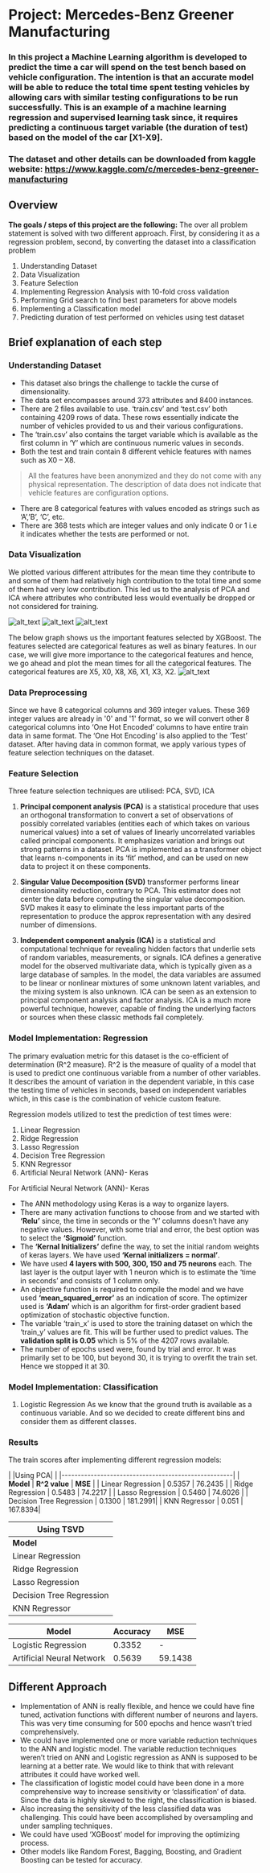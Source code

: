 # **Project: Mercedes-Benz Greener Manufacturing**

### In this project a Machine Learning algorithm is developed to predict the time a car will spend on the test bench based on vehicle configuration. The intention is that an accurate model will be able to reduce the total time spent testing vehicles by allowing cars with similar testing configurations to be run successfully. This is an example of a machine learning regression and supervised learning task since, it requires predicting a continuous target variable (the duration of test) based on the model of the car [X1-X9].

### The dataset and other details can be downloaded from kaggle website: https://www.kaggle.com/c/mercedes-benz-greener-manufacturing

## Overview
**The goals / steps of this project are the following:**
The over all problem statement is solved with two different approach. First, by considering it as a regression problem, second, by converting the dataset into a classification problem

1. Understanding Dataset
2. Data Visualization
3. Feature Selection
4. Implementing Regression Analysis with 10-fold cross validation
5. Performing Grid search to find best parameters for above models
6. Implementing a Classification model
7. Predicting duration of test performed on vehicles using test dataset

[//]: # (Image References)

[image1]: ./camera_cal/undistorted/cal1.jpg
[image2]: ./test_outputs/undistorted_test6.jpg
[image3]: ./test_outputs/thresholded_image_test6.jpg
[image4]: ./test_outputs/warped_image_test6.jpg

## Brief explanation of each step

### Understanding Dataset

- This dataset also brings the challenge to tackle the curse of dimensionality.
- The data set encompasses around 373 attributes and 8400 instances.
- There are 2 files available to use. ‘train.csv’ and ‘test.csv’ both containing 4209 rows of data. These rows essentially indicate the number of vehicles provided to us and their various configurations.
- The ‘train.csv’ also contains the target variable which is available as the first column in ‘Y’ which are continuous numeric values in seconds.
- Both the test and train contain 8 different vehicle features with names such as X0 – X8.
> All the features have been anonymized and they do not come with any physical representation.
> The description of data does not indicate that vehicle features are configuration options.
- There are 8 categorical features with values encoded as strings such as ‘A’,’B’, ‘C’, etc.
- There are 368 tests which are integer values and only indicate 0 or 1 i.e it indicates whether the tests are performed or not.

### Data Visualization

We plotted various different attributes for the mean time they contribute to and some of them had relatively high contribution to the total time and some of them had very low contribution. This led us to the analysis of PCA and ICA where attributes who contributed less would eventually be dropped or not considered for training.

![alt_text][image1]
![alt_text][image1]
![alt_text][image1]

The below graph shows us the important features selected by XGBoost. The features selected are categorical features as well as binary features. In our case, we will give more importance to the categorical features and hence, we go ahead and plot the mean times for all the categorical features. The categorical features are X5, X0, X8, X6, X1, X3, X2.
![alt_text][image1]

### Data Preprocessing

Since we have 8 categorical columns and 369 integer values. These 369 integer values are already in '0' and '1' format, so we will convert other 8 categorical columns into ‘One Hot Encoded’ columns to have entire train data in same format. The ‘One Hot Encoding’ is also applied to the ‘Test’ dataset. After having data in common format, we apply various types of feature selection techniques on the dataset.

### Feature Selection

Three feature selection techniques are utilised: PCA, SVD, ICA
1. **Principal component analysis (PCA)** is a statistical procedure that uses an orthogonal transformation to convert a set of observations of possibly correlated variables (entities each of which takes on various numerical values) into a set of values of linearly uncorrelated variables called principal components. It emphasizes variation and brings out strong patterns in a dataset. PCA is implemented as a transformer object that learns n-components in its ‘fit’ method, and can be used on new data to project it on these components.

2. **Singular Value Decomposition (SVD)** transformer performs linear dimensionality reduction, contrary to PCA. This estimator does not center the data before computing the singular value decomposition. SVD makes it easy to eliminate the less important parts of the representation to produce the approx representation with any desired number of dimensions.

3. **Independent component analysis (ICA)** is a statistical and computational technique for revealing hidden factors that underlie sets of random variables, measurements, or signals. ICA defines a generative model for the observed multivariate data, which is typically given as a large database of samples. In the model, the data variables are assumed to be linear or nonlinear mixtures of some unknown latent variables, and the mixing system is also unknown. ICA can be seen as an extension to principal component analysis and factor analysis. ICA is a much more powerful technique, however, capable of finding the underlying factors or sources when these classic methods fail completely.

### Model Implementation: Regression
The primary evaluation metric for this dataset is the co-efficient of determination (R^2 measure). R^2 is the measure of quality of a model that is used to predict one continuous variable from a number of other variables. It describes the amount of variation in the dependent variable, in this case the testing time of vehicles in seconds, based on independent variables which, in this case is the combination of vehicle custom feature.

Regression models utilized to test the prediction of test times were:
1. Linear Regression
2. Ridge Regression
3. Lasso Regression
4. Decision Tree Regression
5. KNN Regressor
6. Artificial Neural Network (ANN)- Keras

For Artificial Neural Network (ANN)- Keras

- The ANN methodology using Keras is a way to organize layers.
- There are many activation functions to choose from and we started with **‘Relu’** since, the time in seconds or the ‘Y’ columns doesn’t have any negative values. However, with some trial and error, the best option was to select the **‘Sigmoid’** function.
- The **‘Kernal Initializers’** define the way, to set the initial random weights of keras layers. We have used **‘Kernal initializers = normal’**.
- We have used **4 layers with 500, 300, 150 and 75 neurons** each. The last layer is the output layer with 1 neuron which is to  estimate the ‘time in seconds’ and consists of 1 column only.
- An objective function is required to compile the model and we have used **‘mean_squared_error’** as an indication of score. The optimizer used is **‘Adam’** which is an algorithm for first-order gradient based optimization of stochastic objective function.
- The variable ‘train_x’ is used to store the training dataset on which the ‘train_y’ values are fit. This will be further used to predict values. The **validation split is 0.05** which is 5% of the 4207 rows available.
- The number of epochs used were, found by trial and error. It was primarily set to be 100, but beyond 30, it is trying to overfit the train set. Hence we stopped it at 30.

### Model Implementation: Classification
1. Logistic Regression
As we know that the ground truth is available as a continuous variable. And so we decided to create different bins and consider them as different classes.


### Results
The train scores after implementing different regression models:

|                       |Using PCA|                     |
|-----------------------------------------------------|
|     **Model**             | **R^2 value** | **MSE** |
| Linear Regression         | 0.5357        | 76.2435 |
| Ridge Regression          | 0.5483        | 74.2217 |
| Lasso Regression          | 0.5460        | 74.6026 |
| Decision Tree Regression  | 0.1300        | 181.2991|
| KNN Regressor             | 0.051         | 167.8394|


|                       Using TSVD                    |
|-----------------------------------------------------|
|     **Model**             | **R^2 value** | **MSE** |
| Linear Regression         | 0.4927        | 83.06134|
| Ridge Regression          | 0.4928        | 86.06116|
| Lasso Regression          | 0.4927        | 83.06133|
| Decision Tree Regression  | 0.0344        | 155.2708|
| KNN Regressor             | 0.0517        | 167.2846|

|     **Model**             | **Accuracy**  | **MSE** |
|---------------------------|---------------|---------|
| Logistic Regression       | 0.3352        | -       |
| Artificial Neural Network | 0.5639        | 59.1438 |

## Different Approach

- Implementation of ANN is really flexible, and hence we could have fine tuned, activation functions with different number of neurons and layers. This was very time consuming for 500 epochs and hence wasn’t tried comprehensively.
- We could have implemented one or more variable reduction techniques to the ANN and logistic model. The variable reduction techniques weren’t tried on ANN and Logistic regression as ANN is supposed to be learning at a better rate. We would like to think that with relevant attributes it could have worked well.
- The classification of logistic model could have been done in a more comprehensive way to increase sensitivity or ‘classification’ of data. Since the data is highly skewed to the right, the classification is biased.
- Also increasing the sensitivity of the less classified data was challenging. This could have been accomplished by oversampling and under sampling techniques.
- We could have used ‘XGBoost’ model for improving the optimizing process.
- Other models like Random Forest, Bagging, Boosting, and Gradient Boosting can be tested for accuracy.

